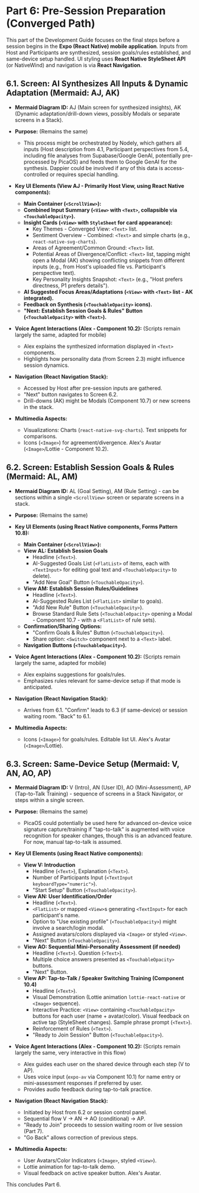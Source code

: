 # Part 6: Pre-Session Preparation (Converged Path)

This part of the Development Guide focuses on the final steps before a session begins in the **Expo (React Native) mobile application**. Inputs from Host and Participants are synthesized, session goals/rules established, and same-device setup handled. UI styling uses **React Native StyleSheet API** (or NativeWind) and navigation is via **React Navigation**.

## 6.1. Screen: AI Synthesizes All Inputs & Dynamic Adaptation (Mermaid: AJ, AK)

*   **Mermaid Diagram ID:** AJ (Main screen for synthesized insights), AK (Dynamic adaptation/drill-down views, possibly Modals or separate screens in a Stack).

*   **Purpose:** (Remains the same)
    *   This process might be orchestrated by Nodely, which gathers all inputs (Host description from 4.1, Participant perspectives from 5.4, including file analyses from Supabase/Google GenAI, potentially pre-processed by PicaOS) and feeds them to Google GenAI for the synthesis. Dappier could be involved if any of this data is access-controlled or requires special handling.

*   **Key UI Elements (View AJ - Primarily Host View, using React Native components):**
    *   **Main Container (`<ScrollView>`):**
    *   **Combined Input Summary (`<View>` with `<Text>`, collapsible via `<TouchableOpacity>`).**
    *   **Insight Cards (`<View>` with `StyleSheet` for card appearance):**
        *   Key Themes - Converged View: `<Text>` list.
        *   Sentiment Overview - Combined: `<Text>` and simple charts (e.g., `react-native-svg-charts`).
        *   Areas of Agreement/Common Ground: `<Text>` list.
        *   Potential Areas of Divergence/Conflict: `<Text>` list, tapping might open a Modal (AK) showing conflicting snippets from different inputs (e.g., from Host's uploaded file vs. Participant's perspective text).
        *   Key Personality Insights Snapshot: `<Text>` (e.g., "Host prefers directness, P1 prefers details").
    *   **AI Suggested Focus Areas/Adaptations (`<View>` with `<Text>` list - AK integrated).**
    *   **Feedback on Synthesis (`<TouchableOpacity>` icons).**
    *   **"Next: Establish Session Goals & Rules" Button (`<TouchableOpacity>` with `<Text>`).**

*   **Voice Agent Interactions (Alex - Component 10.2):** (Scripts remain largely the same, adapted for mobile)
    *   Alex explains the synthesized information displayed in `<Text>` components.
    *   Highlights how personality data (from Screen 2.3) might influence session dynamics.

*   **Navigation (React Navigation Stack):**
    *   Accessed by Host after pre-session inputs are gathered.
    *   "Next" button navigates to Screen 6.2.
    *   Drill-downs (AK) might be Modals (Component 10.7) or new screens in the stack.

*   **Multimedia Aspects:**
    *   Visualizations: Charts (`react-native-svg-charts`). Text snippets for comparisons.
    *   Icons (`<Image>`) for agreement/divergence. Alex's Avatar (`<Image>`/Lottie - Component 10.2).

## 6.2. Screen: Establish Session Goals & Rules (Mermaid: AL, AM)

*   **Mermaid Diagram ID:** AL (Goal Setting), AM (Rule Setting) - can be sections within a single `<ScrollView>` screen or separate screens in a stack.

*   **Purpose:** (Remains the same)

*   **Key UI Elements (using React Native components, Forms Pattern 10.8):**
    *   **Main Container (`<ScrollView>`):**
    *   **View AL: Establish Session Goals**
        *   Headline (`<Text>`).
        *   AI-Suggested Goals List (`<FlatList>` of items, each with `<TextInput>` for editing goal text and `<TouchableOpacity>` to delete).
        *   "Add New Goal" Button (`<TouchableOpacity>`).
    *   **View AM: Establish Session Rules/Guidelines**
        *   Headline (`<Text>`).
        *   AI-Suggested Rules List (`<FlatList>` similar to goals).
        *   "Add New Rule" Button (`<TouchableOpacity>`).
        *   Browse Standard Rule Sets (`<TouchableOpacity>` opening a Modal - Component 10.7 - with a `<FlatList>` of rule sets).
    *   **Confirmation/Sharing Options:**
        *   "Confirm Goals & Rules" Button (`<TouchableOpacity>`).
        *   Share option: `<Switch>` component next to a `<Text>` label.
    *   **Navigation Buttons (`<TouchableOpacity>`).**

*   **Voice Agent Interactions (Alex - Component 10.2):** (Scripts remain largely the same, adapted for mobile)
    *   Alex explains suggestions for goals/rules.
    *   Emphasizes rules relevant for same-device setup if that mode is anticipated.

*   **Navigation (React Navigation Stack):**
    *   Arrives from 6.1. "Confirm" leads to 6.3 (if same-device) or session waiting room. "Back" to 6.1.

*   **Multimedia Aspects:**
    *   Icons (`<Image>`) for goals/rules. Editable list UI. Alex's Avatar (`<Image>`/Lottie).

## 6.3. Screen: Same-Device Setup (Mermaid: V, AN, AO, AP)

*   **Mermaid Diagram ID:** V (Intro), AN (User ID), AO (Mini-Assessment), AP (Tap-to-Talk Training) - sequence of screens in a Stack Navigator, or steps within a single screen.

*   **Purpose:** (Remains the same)
    *   PicaOS could potentially be used here for advanced on-device voice signature capture/training if "tap-to-talk" is augmented with voice recognition for speaker changes, though this is an advanced feature. For now, manual tap-to-talk is assumed.

*   **Key UI Elements (using React Native components):**
    *   **View V: Introduction**
        *   Headline (`<Text>`), Explanation (`<Text>`).
        *   Number of Participants Input (`<TextInput keyboardType="numeric">`).
        *   "Start Setup" Button (`<TouchableOpacity>`).
    *   **View AN: User Identification/Order**
        *   Headline (`<Text>`).
        *   `<FlatList>` or mapped `<View>`s generating `<TextInput>` for each participant's name.
        *   Option to "Use existing profile" (`<TouchableOpacity>`) might involve a search/login modal.
        *   Assigned avatars/colors displayed via `<Image>` or styled `<View>`.
        *   "Next" Button (`<TouchableOpacity>`).
    *   **View AO: Sequential Mini-Personality Assessment (if needed)**
        *   Headline (`<Text>`). Question (`<Text>`).
        *   Multiple choice answers presented as `<TouchableOpacity>` buttons.
        *   "Next" Button.
    *   **View AP: Tap-to-Talk / Speaker Switching Training (Component 10.4)**
        *   Headline (`<Text>`).
        *   Visual Demonstration (Lottie animation `lottie-react-native` or `<Image>` sequence).
        *   Interactive Practice: `<View>` containing `<TouchableOpacity>` buttons for each user (name + avatar/color). Visual feedback on active tap (StyleSheet changes). Sample phrase prompt (`<Text>`).
        *   Reinforcement of Rules (`<Text>`).
        *   "Ready to Join Session" Button (`<TouchableOpacity>`).

*   **Voice Agent Interactions (Alex - Component 10.2):** (Scripts remain largely the same, very interactive in this flow)
    *   Alex guides each user on the shared device through each step (V to AP).
    *   Uses voice input (`expo-av` via Component 10.1) for name entry or mini-assessment responses if preferred by user.
    *   Provides audio feedback during tap-to-talk practice.

*   **Navigation (React Navigation Stack):**
    *   Initiated by Host from 6.2 or session control panel.
    *   Sequential flow V -> AN -> AO (conditional) -> AP.
    *   "Ready to Join" proceeds to session waiting room or live session (Part 7).
    *   "Go Back" allows correction of previous steps.

*   **Multimedia Aspects:**
    *   User Avatars/Color Indicators (`<Image>`, styled `<View>`).
    *   Lottie animation for tap-to-talk demo.
    *   Visual feedback on active speaker button. Alex's Avatar.

This concludes Part 6.
